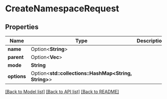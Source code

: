 # CreateNamespaceRequest

## Properties

Name | Type | Description | Notes
------------ | ------------- | ------------- | -------------
**name** | Option<**String**> |  | [optional]
**parent** | Option<**Vec<String>**> |  | [optional]
**mode** | **String** |  | 
**options** | Option<**std::collections::HashMap<String, String>**> |  | [optional]

[[Back to Model list]](../README.md#documentation-for-models) [[Back to API list]](../README.md#documentation-for-api-endpoints) [[Back to README]](../README.md)


